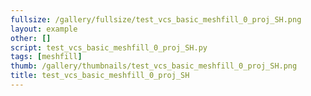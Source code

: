 ```yaml
---
fullsize: /gallery/fullsize/test_vcs_basic_meshfill_0_proj_SH.png
layout: example
other: []
script: test_vcs_basic_meshfill_0_proj_SH.py
tags: [meshfill]
thumb: /gallery/thumbnails/test_vcs_basic_meshfill_0_proj_SH.png
title: test_vcs_basic_meshfill_0_proj_SH
---
```

